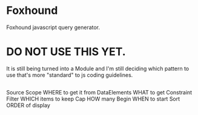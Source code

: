 # Foxhound

Foxhound javascript query generator.

# DO NOT USE THIS YET.

It is still being turned into a Module and I'm still deciding which pattern to use that's more "standard" to js coding guidelines.

## 
Source      Scope              WHERE to get it from
            DataElements       WHAT to get
Constraint  Filter             WHICH items to keep
            Cap                HOW many
            Begin              WHEN to start
            Sort               ORDER of display